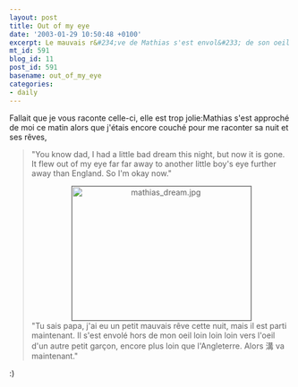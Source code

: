 ```yaml
---
layout: post
title: Out of my eye
date: '2003-01-29 10:50:48 +0100'
excerpt: Le mauvais r&#234;ve de Mathias s'est envol&#233; de son oeil
mt_id: 591
blog_id: 11
post_id: 591
basename: out_of_my_eye
categories:
- daily
---
```

Fallait que je vous raconte celle-ci, elle est trop jolie:Mathias s'est approch&#233; de moi ce matin alors que j'&#233;tais encore couch&#233; pour me raconter sa nuit et ses r&#234;ves,<blockquote>"You know dad, I had a little bad dream this night, but now it is gone. It flew out of my eye far far away to another little boy's eye further away than England. So I'm okay now."

<div align="center"><img alt="mathias_dream.jpg" src="https://www.davidroessli.com/assets/davo39/img/mathias_dream.jpg" width="320" height="240" border="1" /></div>
"Tu sais papa, j'ai eu un petit mauvais r&#234;ve cette nuit, mais il est parti maintenant. Il s'est envol&#233; hors de mon oeil loin loin loin vers l'oeil d'un autre petit gar&#231;on, encore plus loin que l'Angleterre. Alors 溝 va maintenant."</blockquote>:)
